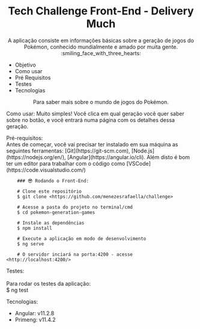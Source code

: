 <h1 align="center">
  Tech Challenge Front-End - Delivery Much
</h1>

<p align="center">
  A aplicação consiste em informações básicas sobre a geração de jogos do Pokémon, conhecido mundialmente e amado por muita gente. :smiling_face_with_three_hearts:	
</p>

<!--ts-->
   * Objetivo
   * Como usar
   * Pré Requisitos
   * Testes
   * Tecnologias
<!--te-->

<p align="center"> <a>Para saber mais sobre o mundo de jogos do Pokémon.</a> </p>

<a>Como usar:
  Muito simples! Você clica em qual geração você quer saber sobre no botão, e você entrará numa página com os detalhes dessa geração.
</a>
    
 <a>
   Pré-requisitos: <br>
        Antes de começar, você vai precisar ter instalado em sua máquina as seguintes ferramentas:
        [Git](https://git-scm.com), [Node.js](https://nodejs.org/en/), [Angular](https://angular.io/cli).
        Além disto é bom ter um editor para trabalhar com o código como [VSCode](https://code.visualstudio.com/)

        ### 😎 Rodando o Front-End:

        # Clone este repositório
        $ git clone <https://github.com/menezesrafaella/challenge>

        # Acesse a pasta do projeto no terminal/cmd
        $ cd pokemon-generation-games

        # Instale as dependências
        $ npm install

        # Execute a aplicação em modo de desenvolvimento
        $ ng serve

        # O servidor inciará na porta:4200 - acesse <http://localhost:4200/>
 </a> 
  <div>
  <p>Testes: <br><br>
  Para rodar os testes da aplicação: <br>
    $ ng test
  </p>
 <p>Tecnologias: <br>
   <ul>
     <li>Angular: v11.2.8</li>
     <li>Primeng: v11.4.2</li>
    </ul>
  </p> 
</div>

